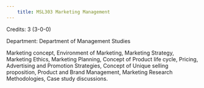 ```yaml
---
    title: MSL303 Marketing Management
---
```

Credits: 3 (3-0-0)

Department: Department of Management Studies

Marketing concept, Environment of Marketing, Marketing Strategy, Marketing Ethics, Marketing Planning, Concept of Product life cycle, Pricing, Advertising and Promotion Strategies, Concept of Unique selling proposition, Product and Brand Management, Marketing Research Methodologies, Case study discussions.